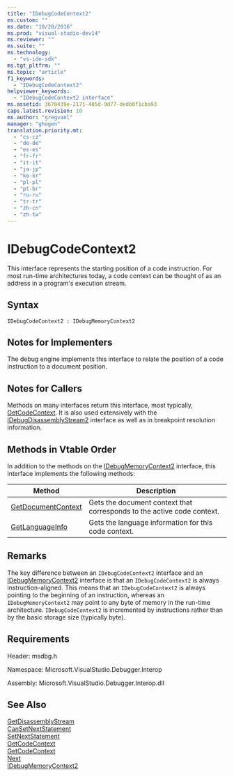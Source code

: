 ```yaml
---
title: "IDebugCodeContext2"
ms.custom: ""
ms.date: "10/28/2016"
ms.prod: "visual-studio-dev14"
ms.reviewer: ""
ms.suite: ""
ms.technology: 
  - "vs-ide-sdk"
ms.tgt_pltfrm: ""
ms.topic: "article"
f1_keywords: 
  - "IDebugCodeContext2"
helpviewer_keywords: 
  - "IDebugCodeContext2 interface"
ms.assetid: 3670439e-2171-405d-9d77-dedb0f1cba93
caps.latest.revision: 10
ms.author: "gregvanl"
manager: "ghogen"
translation.priority.mt: 
  - "cs-cz"
  - "de-de"
  - "es-es"
  - "fr-fr"
  - "it-it"
  - "ja-jp"
  - "ko-kr"
  - "pl-pl"
  - "pt-br"
  - "ru-ru"
  - "tr-tr"
  - "zh-cn"
  - "zh-tw"
---
```

# IDebugCodeContext2
This interface represents the starting position of a code instruction. For most run-time architectures today, a code context can be thought of as an address in a program's execution stream.  
  
## Syntax  
  
```  
IDebugCodeContext2 : IDebugMemoryContext2  
```  
  
## Notes for Implementers  
 The debug engine implements this interface to relate the position of a code instruction to a document position.  
  
## Notes for Callers  
 Methods on many interfaces return this interface, most typically, [GetCodeContext](../../../extensibility/debugger/reference/idebugstackframe2-getcodecontext.md). It is also used extensively with the [IDebugDisassemblyStream2](../../../extensibility/debugger/reference/idebugdisassemblystream2.md) interface as well as in breakpoint resolution information.  
  
## Methods in Vtable Order  
 In addition to the methods on the [IDebugMemoryContext2](../../../extensibility/debugger/reference/idebugmemorycontext2.md) interface, this interface implements the following methods:  
  
|Method|Description|  
|------------|-----------------|  
|[GetDocumentContext](../../../extensibility/debugger/reference/idebugcodecontext2-getdocumentcontext.md)|Gets the document context that corresponds to the active code context.|  
|[GetLanguageInfo](../../../extensibility/debugger/reference/idebugcodecontext2-getlanguageinfo.md)|Gets the language information for this code context.|  
  
## Remarks  
 The key difference between an `IDebugCodeContext2` interface and an [IDebugMemoryContext2](../../../extensibility/debugger/reference/idebugmemorycontext2.md) interface is that an `IDebugCodeContext2` is always instruction-aligned. This means that an `IDebugCodeContext2` is always pointing to the beginning of an instruction, whereas an `IDebugMemoryContext2` may point to any byte of memory in the run-time architecture. `IDebugCodeContext2` is incremented by instructions rather than by the basic storage size (typically byte).  
  
## Requirements  
 Header: msdbg.h  
  
 Namespace: Microsoft.VisualStudio.Debugger.Interop  
  
 Assembly: Microsoft.VisualStudio.Debugger.Interop.dll  
  
## See Also  
 [GetDisassemblyStream](../../../extensibility/debugger/reference/idebugprogram2-getdisassemblystream.md)   
 [CanSetNextStatement](../../../extensibility/debugger/reference/idebugthread2-cansetnextstatement.md)   
 [SetNextStatement](../../../extensibility/debugger/reference/idebugthread2-setnextstatement.md)   
 [GetCodeContext](../../../extensibility/debugger/reference/idebugcanstopevent2-getcodecontext.md)   
 [GetCodeContext](../../../extensibility/debugger/reference/idebugstackframe2-getcodecontext.md)   
 [Next](../../../extensibility/debugger/reference/ienumdebugcodecontexts2-next.md)   
 [IDebugMemoryContext2](../../../extensibility/debugger/reference/idebugmemorycontext2.md)